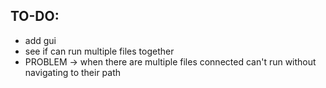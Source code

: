 ## TO-DO:
 - add gui
 - see if can run multiple files together
 - PROBLEM -> when there are multiple files connected can't run without navigating to their path
